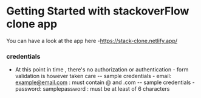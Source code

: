 # Getting Started with stackoverFlow clone app

You can have a look at the app here -https://stack-clone.netlify.app/

### credentials

- At this point in time , there's no authorization or authentication - form validation is however taken care
  -- sample credentials - email: example@email.com : must contain @ and .com
  -- sample credentials - password: samplepassword : must be at least of 6 characters
